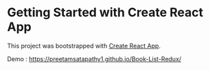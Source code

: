 # Getting Started with Create React App

This project was bootstrapped with [Create React App](https://github.com/facebook/create-react-app).

Demo : https://preetamsatapathy1.github.io/Book-List-Redux/
